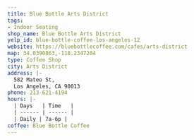 ```yaml
---
title: Blue Bottle Arts District
tags:
- Indoor Seating
shop_name: Blue Bottle Arts District
yelp_id: blue-bottle-coffee-los-angeles-12
website: https://bluebottlecoffee.com/cafes/arts-district
map: 34.0390863,-118.2347204
type: Coffee Shop
city: Arts District
address: |-
  582 Mateo St,
  Los Angeles, CA 90013
phone: 213-621-4194
hours: |-
  | Days   | Time   |
  | ------ | ------ |
  | Daily | 7a-6p |
coffee: Blue Bottle Coffee
---
```

